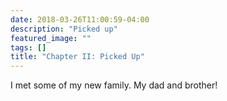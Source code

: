```yaml
---
date: 2018-03-26T11:00:59-04:00
description: "Picked up"
featured_image: ""
tags: []
title: "Chapter II: Picked Up"
---
```


I met some of my new family. My dad and brother!

